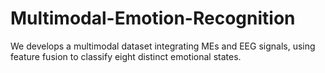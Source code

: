 # Multimodal-Emotion-Recognition
We develops a multimodal dataset integrating MEs and EEG signals, using feature fusion to classify eight distinct emotional states.
